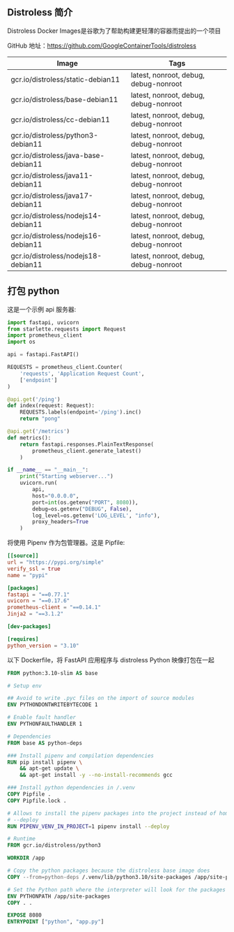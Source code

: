 ## Distroless 简介

Distroless Docker Images是谷歌为了帮助构建更轻薄的容器而提出的一个项目

GitHub 地址：<https://github.com/GoogleContainerTools/distroless>

| Image                                | Tags                                  |
| ------------------------------------ | ------------------------------------- |
| gcr.io/distroless/static-debian11    | latest, nonroot, debug, debug-nonroot |
| gcr.io/distroless/base-debian11      | latest, nonroot, debug, debug-nonroot |
| gcr.io/distroless/cc-debian11        | latest, nonroot, debug, debug-nonroot |
| gcr.io/distroless/python3-debian11   | latest, nonroot, debug, debug-nonroot |
| gcr.io/distroless/java-base-debian11 | latest, nonroot, debug, debug-nonroot |
| gcr.io/distroless/java11-debian11    | latest, nonroot, debug, debug-nonroot |
| gcr.io/distroless/java17-debian11    | latest, nonroot, debug, debug-nonroot |
| gcr.io/distroless/nodejs14-debian11  | latest, nonroot, debug, debug-nonroot |
| gcr.io/distroless/nodejs16-debian11  | latest, nonroot, debug, debug-nonroot |
| gcr.io/distroless/nodejs18-debian11  | latest, nonroot, debug, debug-nonroot |

## 打包 python

这是一个示例 api 服务器:

```python
import fastapi, uvicorn
from starlette.requests import Request
import prometheus_client
import os

api = fastapi.FastAPI()

REQUESTS = prometheus_client.Counter(
    'requests', 'Application Request Count',
    ['endpoint']
)

@api.get('/ping')
def index(request: Request):
    REQUESTS.labels(endpoint='/ping').inc()
    return "pong"

@api.get('/metrics')
def metrics():
    return fastapi.responses.PlainTextResponse(
        prometheus_client.generate_latest()
    )

if __name__ == "__main__":
    print("Starting webserver...")
    uvicorn.run(
        api, 
        host="0.0.0.0",
        port=int(os.getenv("PORT", 8080)),
        debug=os.getenv("DEBUG", False),
        log_level=os.getenv('LOG_LEVEL', "info"),
        proxy_headers=True
    )

```

将使用 Pipenv 作为包管理器。这是 Pipfile:

```toml
[[source]]
url = "https://pypi.org/simple"
verify_ssl = true
name = "pypi"

[packages]
fastapi = "==0.77.1"
uvicorn = "==0.17.6"
prometheus-client = "==0.14.1"
Jinja2 = "==3.1.2"

[dev-packages]

[requires]
python_version = "3.10"
```

以下 Dockerfile，将 FastAPI 应用程序与 distroless Python 映像打包在一起

```dockerfile
FROM python:3.10-slim AS base

# Setup env

## Avoid to write .pyc files on the import of source modules
ENV PYTHONDONTWRITEBYTECODE 1

# Enable fault handler
ENV PYTHONFAULTHANDLER 1

# Dependencies
FROM base AS python-deps

### Install pipenv and compilation dependencies
RUN pip install pipenv \
    && apt-get update \
    && apt-get install -y --no-install-recommends gcc

### Install python dependencies in /.venv
COPY Pipfile .
COPY Pipfile.lock .

# Allows to install the pipenv packages into the project instead of home user
# --deploy
RUN PIPENV_VENV_IN_PROJECT=1 pipenv install --deploy

# Runtime
FROM gcr.io/distroless/python3

WORKDIR /app

# Copy the python packages because the distroless base image does 
COPY --from=python-deps /.venv/lib/python3.10/site-packages /app/site-packages

# Set the Python path where the interpreter will look for the packages
ENV PYTHONPATH /app/site-packages
COPY . .

EXPOSE 8080
ENTRYPOINT ["python", "app.py"]

```

